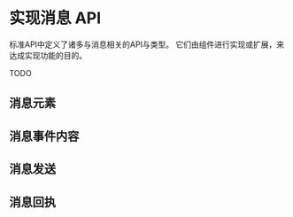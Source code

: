 # 实现消息 API
<primary-label ref="doc-wip" />

标准API中定义了诸多与消息相关的API与类型。
它们由组件进行实现或扩展，来达成实现功能的目的。

<warning>
TODO
</warning>

## 消息元素

## 消息事件内容

## 消息发送

## 消息回执

